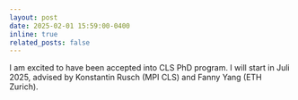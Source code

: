 ```yaml
---
layout: post
date: 2025-02-01 15:59:00-0400
inline: true
related_posts: false
---
```


I am excited to have been accepted into CLS PhD program. I will start in Juli 2025, advised by Konstantin Rusch (MPI CLS) and Fanny Yang (ETH Zurich).
